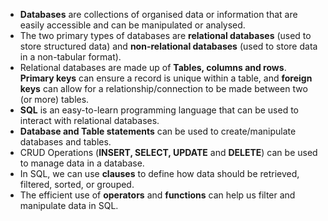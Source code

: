 - **Databases** are collections of organised data or information that are easily accessible and can be manipulated or analysed.
- The two primary types of databases are **relational databases** (used to store structured data) and **non-relational databases** (used to store data in a non-tabular format).
- Relational databases are made up of **Tables, columns and rows**. **Primary keys** can ensure a record is unique within a table, and **foreign keys** can allow for a relationship/connection to be made between two (or more) tables.
- **SQL** is an easy-to-learn programming language that can be used to interact with relational databases.
- **Database and Table statements** can be used to create/manipulate databases and tables.
- CRUD Operations (**INSERT, SELECT, UPDATE** and **DELETE**) can be used to manage data in a database.
- In SQL, we can use **clauses** to define how data should be retrieved, filtered, sorted, or grouped.
- The efficient use of **operators** and **functions** can help us filter and manipulate data in SQL.